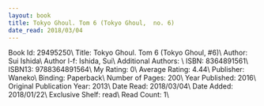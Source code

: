 ```yaml
---
layout: book
title: Tokyo Ghoul. Tom 6 (Tokyo Ghoul,  no. 6)
date_read: 2018/03/04
---
```


Book Id: 29495250\ 
Title: Tokyo Ghoul. Tom 6 (Tokyo Ghoul, #6)\ 
Author: Sui Ishida\ 
Author l-f: Ishida, Sui\ 
Additional Authors: \ 
ISBN: 8364891561\ 
ISBN13: 9788364891564\ 
My Rating: 0\ 
Average Rating: 4.44\ 
Publisher: Waneko\ 
Binding: Paperback\ 
Number of Pages: 200\ 
Year Published: 2016\ 
Original Publication Year: 2013\ 
Date Read: 2018/03/04\ 
Date Added: 2018/01/22\ 
Exclusive Shelf: read\ 
Read Count: 1\ 

